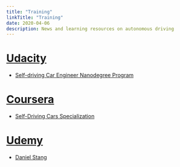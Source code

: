 ```yaml
---
title: "Training"
linkTitle: "Training"
date: 2020-04-06
description: News and learning resources on autonomous driving
---
```


# [Udacity](https://www.udacity.com/)

* [Self-driving Car Engineer Nanodegree Program](https://www.udacity.com/course/self-driving-car-engineer-nanodegree--nd013)

# [Coursera](https://www.coursera.org/)

* [Self-Driving Cars Specialization](https://www.coursera.org/specializations/self-driving-cars)

# [Udemy](https://www.udemy.com/)

* [Daniel Stang](https://www.udemy.com/user/daniel-stang-2/)
